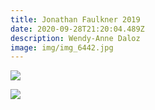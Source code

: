 ```yaml
---
title: Jonathan Faulkner 2019
date: 2020-09-28T21:20:04.489Z
description: Wendy-Anne Daloz
image: img/img_6442.jpg
---
```

![](img/img_6444.jpg)

![](img/img_6443.jpg)